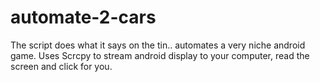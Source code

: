 # automate-2-cars
The script does what it says on the tin.. automates a very niche android game. Uses Scrcpy to stream android display to your computer, read the screen and click for you.
